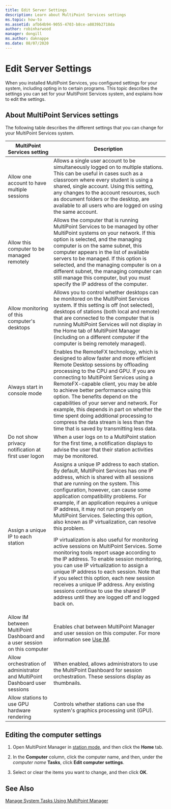 ```yaml
---
title: Edit Server Settings
description: Learn about MultiPoint Services settings
ms.topic: how-to
ms.assetid: afb64b94-9055-4703-b8ce-a8839b2718da
author: robinharwood
manager: dongill
ms.author: daknappe
ms.date: 08/07/2020
---
```

# Edit Server Settings
When you installed MultiPoint Services, you configured settings for your system, including opting in to certain programs. This topic describes the settings you can set for your MultiPoint Services system, and explains how to edit the settings.

## About MultiPoint Services settings
The following table describes the different settings that you can change for your MultiPoint Services system.

|MultiPoint Services setting|Description|
|-----------------------------------------------------------------------------------------|---------------|
|Allow one account to have multiple sessions|Allows a single user account to be simultaneously logged on to multiple stations. This can be useful in cases such as a classroom where every student is using a shared, single account. Using this setting, any changes to the account resources, such as document folders or the desktop, are available to all users who are logged on using the same account.|
|Allow this computer to be managed remotely|Allows the computer that is running MultiPoint Services to be managed by other MultiPoint systems on your network. If this option is selected, and the managing computer is on the same subnet, this computer appears in the list of available servers to be managed. If this option is selected, and the managing computer is on a different subnet, the managing computer can still manage this computer, but you must specify the IP address of the computer.|
|Allow monitoring of this computer's desktops|Allows you to control whether desktops can be monitored on the MultiPoint Services system. If this setting is off (not selected), desktops of stations (both local and remote) that are connected to the computer that is running MultiPoint Services will not display in the Home tab of MultiPoint Manager (including on a different computer if the computer is being remotely managed).|
|Always start in console mode|Enables the RemoteFX technology, which is designed to allow faster and more efficient Remote Desktop sessions by offloading processing to the CPU and GPU. If you are connecting to MultiPoint Services using a RemoteFX-capable client, you may be able to achieve better performance using this option. The benefits depend on the capabilities of your server and network. For example, this depends in part on whether the time spent doing additional processing to compress the data stream is less than the time that is saved by transmitting less data.|
|Do not show privacy notification at first user logon|When a user logs on to a MultiPoint station for the first time, a notification displays to advise the user that their station activities may be monitored.|
|Assign a unique IP to each station|Assigns a unique IP address to each station. By default, MultiPoint Services has one IP address, which is shared with all sessions that are running on the system. This configuration, however, can cause some application compatibility problems. For example, if an application requires a unique IP address, it may not run properly on MultiPoint Services. Selecting this option, also known as IP virtualization, can resolve this problem.<p>IP virtualization is also useful for monitoring active sessions on MultiPoint Services. Some monitoring tools report usage according to the IP address. To enable session monitoring, you can use IP virtualization to assign a unique IP address to each session. Note that if you select this option, each new session receives a unique IP address. Any existing sessions continue to use the shared IP address until they are logged off and logged back on.|
|Allow IM between MultiPoint Dashboard and a user session on this computer|Enables chat between MultiPoint Manager and user session on this computer. For more information see [Use IM](Use-IM.md).|
|Allow orchestration of administrator and MultiPoint Dashboard user sessions|When enabled, allows administrators to use the MultiPoint Dashboard for session orchestration. These sessions display as thumbnails.|
|Allow stations to use GPU hardware rendering|Controls whether stations can use the system's graphics processing unit (GPU).|

## Editing the computer settings

1.  Open MultiPoint Manager in [station mode](Switch-Between-Modes.md), and then click the **Home** tab.

2.  In the **Computer** column, click the computer name, and then, under the *computer name* **Tasks**, click **Edit computer settings**.

3.  Select or clear the items you want to change, and then click **OK**.

## See Also
[Manage System Tasks Using MultiPoint Manager](Manage-System-Tasks-Using-MultiPoint-Manager.md)

